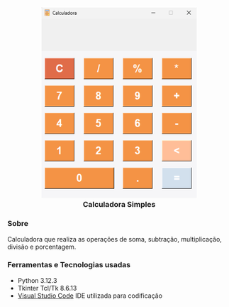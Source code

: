 <h3 align="center">
    <img src="img\calculator.png" alt="Calculadora" width="350"></a>
    <br>
    Calculadora Simples
</h3>

### Sobre
Calculadora que realiza as operações de soma, subtração, multiplicação, divisão e porcentagem.

### Ferramentas e Tecnologias usadas
- Python 3.12.3
- Tkinter Tcl/Tk 8.6.13
- [Visual Studio Code](https://code.visualstudio.com/) IDE utilizada para codificação
